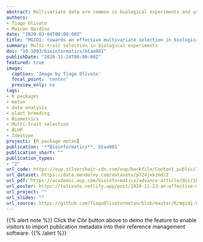 ```yaml
---
abstract: Multivariate data are common in biological experiments and using the information on multiple traits is crucial to make better decisions for treatment recommendations or genotype selection. However, identifying genotypes/treatments that combine high performance across many traits has been a challenger task. Classical linear multi-trait selection indexes are available, but the presence of multicollinearity and the arbitrary choosing of weighting coefficients may erode the genetic gains. We propose a novel approach for genotype selection and treatment recommendation based on multiple traits that overcome the fragility of classical linear indexes. Here, we use the distance between the genotypes/treatment with an ideotype defined a priori as a multi-trait genotype-ideotype distance index (MGIDI) to provide a selection process that is unique, easy-to-interpret, free from weighting coefficients and multicollinearity issues. The performance of the MGIDI index is assessed through a Monte Carlo simulation study where the percentage of success in selecting traits with desired gains is compared with classical and modern indexes under different scenarios. Two real plant datasets are used to illustrate the application of the index from breeders and agronomists’ points of view. Our experimental results indicate that MGIDI can effectively select superior treatments/genotypes based on multi-trait data, outperforming state-of-the-art methods, and helping practitioners to make better strategic decisions towards an effective multivariate selection in biological experiments. The source code is available in the R package metan (https://github.com/TiagoOlivoto/metan) under the function mgidi().
authors:
- Tiago Olivoto
- Maicon Nardino
date: "2020-03-04T00:00:00Z"
title: "MGIDI: towards an effective multivariate selection in biological experiments"
summary: Multi-trait selection in biological experiments
doi: "10.1093/bioinformatics/btaa981"
publishDate: "2020-11-24T00:00:00Z"
featured: true
image:
  caption: 'Image by Tiago Olivoto'
  focal_point: 'center'
  preview_only: no
tags:
- R packages
- metan
- data analysis
- plant breeding
- Biometrics
- Multi-trait selection
- BLUP
- Ideotype
projects: [R package metan]
publication: '**Bioinformatics**, btaa981'
publication_short: ""
publication_types:
- "2"
url_code: https://oup.silverchair-cdn.com/oup/backfile/Content_public/Journal/bioinformatics/PAP/10.1093_bioinformatics_btaa981/1/btaa981_supplementary_data.pdf?Expires=1609165162&Signature=TN74meFM3FIk-LkNr42DX3DWBIRe4JYN9gDMetgSJiX70XbTwYXAhQP90~LTLlSjJ0Q4VEkQSyElKnYBK7pl3a5DqvBkoYsiKb2dogSd7kfrF~0K4KpcwssVeDEJvOXPpW7zjGo4meIRQ2tJeT9wvpMrMoHebijWfIGnUreemo~2ZHNmAHfK8dIEKqwUZib7Fs-2H~CyvEK5lnPLjhCyhQjhrUI0IPjugd1tPSdPjpcjudSU6EG~XEMTRIP5v~xtCuQQ9uMFqw01A3knxsjgqEKYEwN5cAEF6Gr9upmVBTEmQS5528VcWXXz~fkDXghRGpJ2STX0mAlIW~Rtiyj3Xg__&Key-Pair-Id=APKAIE5G5CRDK6RD3PGA
url_dataset: https://data.mendeley.com/datasets/p724jxkzmd/2
url_pdf: https://academic.oup.com/bioinformatics/advance-article/doi/10.1093/bioinformatics/btaa981/5998663?guestAccessKey=79faf1a1-64a8-4ad5-bd72-0e5953e6a167
url_poster: https://tolivoto.netlify.app/post/2020-11-23-an-effective-multivariate-selection-in-biological-experiments/
url_project: ""
url_slides: ""
url_source: https://github.com/TiagoOlivoto/metan/blob/master/R/mgidi.R
---
```


{{% alert note %}}
Click the *Cite* button above to demo the feature to enable visitors to import publication metadata into their reference management software.
{{% /alert %}}
